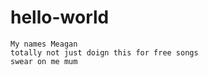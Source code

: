# hello-world
~~~~~~~~~~~~~~~~~~~~~~~~
My names Meagan
totally not just doign this for free songs
swear on me mum
